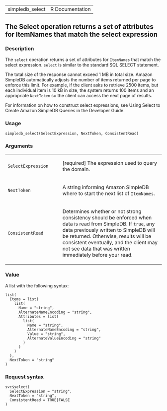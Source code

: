 <table style="width: 100%;">
<tbody>
<tr class="odd">
<td>simpledb_select</td>
<td style="text-align: right;">R Documentation</td>
</tr>
</tbody>
</table>

## The Select operation returns a set of attributes for ItemNames that match the select expression

### Description

The `select` operation returns a set of attributes for `ItemNames` that
match the select expression. `select` is similar to the standard SQL
SELECT statement.

The total size of the response cannot exceed 1 MB in total size. Amazon
SimpleDB automatically adjusts the number of items returned per page to
enforce this limit. For example, if the client asks to retrieve 2500
items, but each individual item is 10 kB in size, the system returns 100
items and an appropriate `NextToken` so the client can access the next
page of results.

For information on how to construct select expressions, see Using Select
to Create Amazon SimpleDB Queries in the Developer Guide.

### Usage

    simpledb_select(SelectExpression, NextToken, ConsistentRead)

### Arguments

<table>
<colgroup>
<col style="width: 35%" />
<col style="width: 65%" />
</colgroup>
<tbody>
<tr class="odd">
<td><code
id="simpledb_select_:_SelectExpression">SelectExpression</code></td>
<td><p>[required] The expression used to query the domain.</p></td>
</tr>
<tr class="even">
<td><code id="simpledb_select_:_NextToken">NextToken</code></td>
<td><p>A string informing Amazon SimpleDB where to start the next list
of <code>ItemNames</code>.</p></td>
</tr>
<tr class="odd">
<td><code
id="simpledb_select_:_ConsistentRead">ConsistentRead</code></td>
<td><p>Determines whether or not strong consistency should be enforced
when data is read from SimpleDB. If <code>true</code>, any data
previously written to SimpleDB will be returned. Otherwise, results will
be consistent eventually, and the client may not see data that was
written immediately before your read.</p></td>
</tr>
</tbody>
</table>

### Value

A list with the following syntax:

    list(
      Items = list(
        list(
          Name = "string",
          AlternateNameEncoding = "string",
          Attributes = list(
            list(
              Name = "string",
              AlternateNameEncoding = "string",
              Value = "string",
              AlternateValueEncoding = "string"
            )
          )
        )
      ),
      NextToken = "string"
    )

### Request syntax

    svc$select(
      SelectExpression = "string",
      NextToken = "string",
      ConsistentRead = TRUE|FALSE
    )
